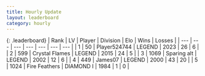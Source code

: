 ```yaml
---
title: Hourly Update
layout: leaderboard
category: hourly
---
```


{: .leaderboard}
| Rank | LV | Player | Division | Elo | Wins | Losses |
| --- | --- | --- | --- | --- | --- | --- |
| <span data-change="0">1</span> | 50 | <span title="ID: 524744">Player524744</span> | LEGEND | <span data-change="0">2023</span> | <span data-change="0">26</span> | <span data-change="0">6</span> |
| <span data-change="0">2</span> | 599 | <span title="ID: 163201">Crystal Flames</span> | LEGEND | <span data-change="0">2015</span> | <span data-change="0">24</span> | <span data-change="0">5</span> |
| <span data-change="5">3</span> | 1069 | <span title="ID: 203132">Sparing alt</span> | LEGEND | <span data-change="43">2002</span> | <span data-change="8">12</span> | <span data-change="2">6</span> |
| <span data-change="5">4</span> | 449 | <span title="ID: 521406">James07</span> | LEGEND | <span data-change="43">2000</span> | <span data-change="5">43</span> | <span data-change="1">20</span> |
| <span data-change="-2">5</span> | 1024 | <span title="ID: 357425">Fire Feathers</span> | DIAMOND I | <span data-change="0">1984</span> | <span data-change="0">1</span> | <span data-change="0">0</span> |